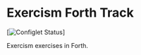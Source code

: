 # Exercism Forth Track

[![Configlet Status](https://github.com/exercism/forth/workflows/configlet/badge.svg)]

Exercism exercises in Forth.
